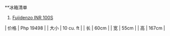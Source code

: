 **冰箱清单
1. [Fujidenzo INR 100S](https://www.abenson.com/fujidenzo-inr-100s.html)

| 价格 |  Php 19498 |
| 大小 |  10 cu. ft |
| 长 |  60cm |
| 宽 |  55cm |
| 高 |  167cm |
